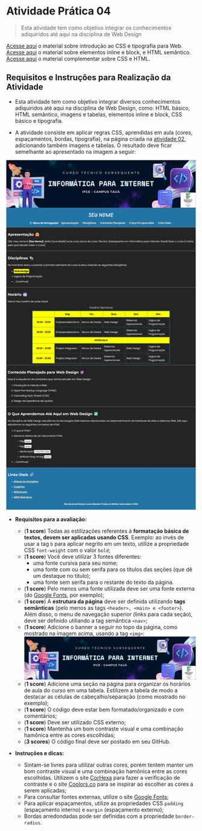 # Atividade Prática 04

> Esta atividade tem como objetivo integrar os conhecimentos adiquiridos até aqui na disciplina de Web Design

[Acesse aqui](./../../../materiais/slides/WEB-03-CSS_INTRO.pdf) o material sobre introdução ao CSS e tipografia para Web.
[Acesse aqui](./../../../materiais/slides/WEB-04-avancando-html) o material sobre elementos inline e block, e HTML semântico.
[Acesse aqui](https://classroom.google.com/c/NjU1Mjk5ODUyMjY3/m/NjY2MTAyMTE5MzM1/details) o material complementar sobre CSS e HTML.

## Requisitos e Instruções para Realização da Atividade

- Esta atividade tem como objetivo integrar diversos conhecimentos adiquiridos até aqui na disciplina de Web Design, como: HTML básico, HTML semântico, imagens e tabelas, elementos inline e block, CSS básico e tipografia.

- A atividade consiste em aplicar regras CSS, aprendidas em aula (cores, espaçamentos, bordas, tipografia), na página criada na [atividade 02](./../atv03/), adicionando também imagens e tabelas. O resultado deve ficar semelhante ao apresentado na imagem a seguir:

<div align="center">
    <img src="./img-instrucoes/resultado.png">
</div>

- **Requisitos para a avaliação:**

    - (**1 score**) Todas as estilizações referentes à **formatação básica de textos, devem ser aplicadas usando CSS**. Exemplo: ao invés de usar a tag `b` para aplicar negrito em um texto, utilize a propriedade CSS `font-weight` com o valor `bold`;
    - (**1 score**) Você deve utilizar 3 fontes diferentes:
        - uma fonte cursiva para seu nome;
        - uma fonte com ou sem serifa para os títulos das seções (que dê um destaque no título);
        - uma fonte sem serifa para o restante do texto da página.
    - (**1 score**) Pelo menos uma fonte utilizada deve ser uma fonte externa (do [Google Fonts](https://fonts.google.com/), por exemplo);
    - (**1 score**) A **estrutura da página** deve ser definida utilizando **tags semânticas** (pelo menos as tags `<header>, <main> e <footer>`). Além disso, o menu de navegação superior (links para cada seção), deve ser definido utiliando a tag semântica `<nav>`;
    - (**1 score**) Adicione o banner a seguir no topo da página, como mostrado na imagem acima, usando a tag `<img>`:
        ![](./img-instrucoes/banner.png)
    - (**1 score**) Adicione uma seção na página para organizar os horários de aula do curso em uma tabela. Estilizem a tabela de modo a destacar as células de cabeçalho/separação (como mostrado no exemplo);
    - (**1 score**) O código deve estar bem formatado/organizado e com comentários;
    - (**1 score**) Deve ser utilizado CSS externo;
    - (**1 score**) Mantenha um bom contraste visual e uma combinação hamônica entre as cores escolhidas;
    - (**3 scores**) O código final deve ser postado em seu GitHub.

- **Instruções e dicas:**
    - Sintam-se livres para utilizar outras cores, porém tentem manter um bom contraste visual e uma combinação hamônica entre as cores escolhidas. Utilizem o site [CorHexa](https://corhexa.com/verificador-contraste) para fazer a verificação de contraste e o site [Coolors.co](https://coolors.co/) para se inspirar ao escolher as cores a serem aplicadas;
    - Para consultar fontes externas, utilize o site [Google Fonts](https://fonts.google.com/);
    - Para aplicar espaçamentos, utilize as propriedades CSS `padding` (espaçamento interno) e `margin` (espaçamento externo);
    - Bordas arredondadas pode ser definidas com a propriedade `border-radius`.
